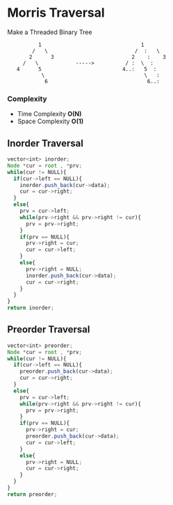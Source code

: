 
# Morris Traversal

Make a Threaded Binary Tree 

              1                                1
            /   \                            /  :   \
           2      3                         2    :    3
         /   \            ----->          / :  \  :
       4      5                          4..:   5  :
               \                                \   :
                6                                6..:


### Complexity

- Time Complexity  **O(N)**
- Space Complexity  **O(1)**


## Inorder Traversal

```javascript
vector<int> inorder;
Node *cur = root , *prv;
while(cur != NULL){
  if(cur->left == NULL){
    inorder.push_back(cur->data);
    cur = cur->right;
  }
  else{
    prv = cur->left;
    while(prv->right && prv->right != cur){
      prv = prv->right;
    }
    if(prv == NULL){
      prv->right = cur;
      cur = cur->left;
    }
    else{
      prv->right = NULL;
      inorder.push_back(cur->data);
      cur = cur->right;
    }
  }
}
return inorder;
```

## Preorder Traversal

```javascript
vector<int> preorder;
Node *cur = root , *prv;
while(cur != NULL){
  if(cur->left == NULL){
    preorder.push_back(cur->data);
    cur = cur->right;
  }
  else{
    prv = cur->left;
    while(prv->right && prv->right != cur){
      prv = prv->right;
    }
    if(prv == NULL){
      prv->right = cur;
      preorder.push_back(cur->data);
      cur = cur->left;
    }
    else{
      prv->right = NULL;
      cur = cur->right;
    }
  }
}
return preorder;
```


